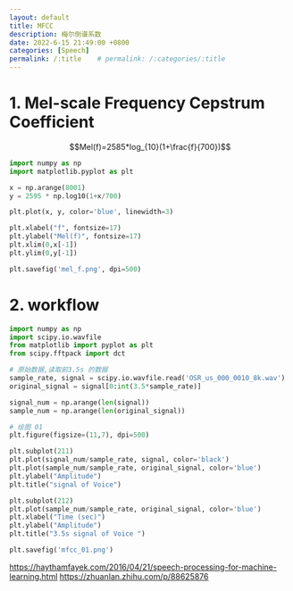 ```yaml
---
layout: default
title: MFCC
description: 梅尔倒谱系数
date: 2022-6-15 21:49:00 +0800
categories: [Speech]
permalink: /:title    # permalink: /:categories/:title
---
```


# 1. Mel-scale Frequency Cepstrum Coefficient


$$Mel(f)=2585*log_{10}(1+\frac{f}{700})$$

```python
import numpy as np
import matplotlib.pyplot as plt

x = np.arange(8001)
y = 2595 * np.log10(1+x/700)

plt.plot(x, y, color='blue', linewidth=3)

plt.xlabel("f", fontsize=17)
plt.ylabel("Mel(f)", fontsize=17)
plt.xlim(0,x[-1])
plt.ylim(0,y[-1])

plt.savefig('mel_f.png', dpi=500)
```

# 2. workflow

```python
import numpy as np
import scipy.io.wavfile
from matplotlib import pyplot as plt
from scipy.fftpack import dct

# 原始数据,读取前3.5s 的数据
sample_rate, signal = scipy.io.wavfile.read('OSR_us_000_0010_8k.wav')
original_signal = signal[0:int(3.5*sample_rate)]

signal_num = np.arange(len(signal))
sample_num = np.arange(len(original_signal))

# 绘图 01
plt.figure(figsize=(11,7), dpi=500)

plt.subplot(211)
plt.plot(signal_num/sample_rate, signal, color='black')
plt.plot(sample_num/sample_rate, original_signal, color='blue')
plt.ylabel("Amplitude")
plt.title("signal of Voice")

plt.subplot(212)
plt.plot(sample_num/sample_rate, original_signal, color='blue')
plt.xlabel("Time (sec)")
plt.ylabel("Amplitude") 
plt.title("3.5s signal of Voice ")

plt.savefig('mfcc_01.png')
```

https://haythamfayek.com/2016/04/21/speech-processing-for-machine-learning.html
https://zhuanlan.zhihu.com/p/88625876